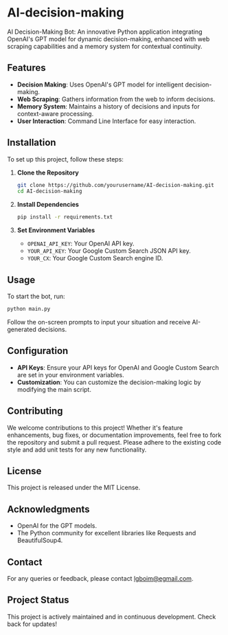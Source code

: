 # AI-decision-making
AI Decision-Making Bot: An innovative Python application integrating OpenAI's GPT model for dynamic decision-making, enhanced with web scraping capabilities and a memory system for contextual continuity.

## Features
- **Decision Making**: Uses OpenAI's GPT model for intelligent decision-making.
- **Web Scraping**: Gathers information from the web to inform decisions.
- **Memory System**: Maintains a history of decisions and inputs for context-aware processing.
- **User Interaction**: Command Line Interface for easy interaction.

## Installation
To set up this project, follow these steps:

1. **Clone the Repository**
   ```bash
   git clone https://github.com/yourusername/AI-decision-making.git
   cd AI-decision-making
   ```

2. **Install Dependencies**
   ```bash
   pip install -r requirements.txt
   ```

3. **Set Environment Variables**
   - `OPENAI_API_KEY`: Your OpenAI API key.
   - `YOUR_API_KEY`: Your Google Custom Search JSON API key.
   - `YOUR_CX`: Your Google Custom Search engine ID.

## Usage
To start the bot, run:
```bash
python main.py
```
Follow the on-screen prompts to input your situation and receive AI-generated decisions.

## Configuration
- **API Keys**: Ensure your API keys for OpenAI and Google Custom Search are set in your environment variables.
- **Customization**: You can customize the decision-making logic by modifying the main script.

## Contributing
We welcome contributions to this project! Whether it's feature enhancements, bug fixes, or documentation improvements, feel free to fork the repository and submit a pull request. Please adhere to the existing code style and add unit tests for any new functionality.

## License
This project is released under the MIT License. 

## Acknowledgments
- OpenAI for the GPT models.
- The Python community for excellent libraries like Requests and BeautifulSoup4.

## Contact
For any queries or feedback, please contact [lgboim@egmail.com](mailto:lgboim@egmail.com).

## Project Status
This project is actively maintained and in continuous development. Check back for updates!
```
